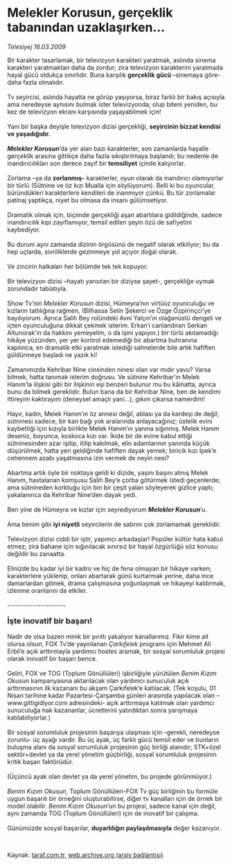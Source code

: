 # Melekler Korusun, gerçeklik tabanından uzaklaşırken...

*Telesiyej 16.03.2009*

<div class="taraf_structure_2col_1zq">
<div class="margen_n">



 <p>Bir karakter tasarlamak, bir televizyon karakteri yaratmak, aslında sinema karakteri yaratmaktan daha da zordur; zira televizyon karakterini yaratmada hayal gücü oldukça sınırlıdır. Buna karşılık<b> gerçeklik gücü </b>–sinemaya göre- daha fazla olmalıdır. <br/><br/>Tv seyircisi, aslında hayatta ne görüp yaşıyorsa, biraz farklı bir bakış açısıyla ama neredeyse aynısını bulmak ister televizyonda; olup biteni yeniden, bu kez de televizyon ekranı karşısında yaşayabilmek için! <br/><br/>Yani bir başka deyişle televizyon dizisi gerçekliği, <b>seyircinin bizzat kendisi ve yaşadığıdır.<i> <br/><br/>Melekler Korusun</i></b>’da yer alan bazı karakterler, son zamanlarda hayalle gerçeklik arasına gittikçe daha fazla sıkıştırılmaya başlandı; bu nedenle de inandırıcılıkları son derece zayıf bir <b>temsiliyet</b> içinde kalıyorlar. <br/><br/>Zorlama –ya da <b>zorlanmış-</b> karakterler, oyun olarak da inandırıcı olamıyorlar bir türlü (Sütnine ve öz kızı Mualla için söylüyorum). Belli ki bu oyuncular, büründükleri karakterlere kendileri de inanmıyor çünkü. Bu tür zorlamalar patinaj yaptıkça, niyet bu olmasa da insanı gülümsetiyor. <br/><br/>Dramatik olmak için, biçimde gerçekliği aşan abartılara gidildiğinde, sadece inandırıcılık kipi zayıflamıyor, temsil edilen şeyin özü de safiyetini kaybediyor. <br/><br/>Bu durum aynı zamanda dizinin örgüsünü de negatif olarak etkiliyor; bu da hep uçlarda, sivriliklerde gezinmeye yol açıyor doğal olarak. <br/><br/>Ve zincirin halkaları her bölümde tek tek kopuyor. <br/><br/>Bir televizyon dizisi –hayatı yansıtan bir diziyse şayet-, gerçekliğe uymak zorundadır tabiatıyla. <br/><br/>Show Tv’nin <i>Melekler Korusun</i> dizisi, Hümeyra’nın virtüoz oyunculuğu ve kızların tatlılığına rağmen, (Bilhassa Selin Şekerci ve Özge Özpirinçci’ye bayılıyorum. Ayrıca Salih Bey rolündeki Avni Yalçın’ın olağanüstü dengeli ve içten oyunculuğuna dikkat çekmek isterim. Erkan’ı canlandıran Serkan Altunorak’ın da hakkını yemeyelim, o da işini yapıyor.) bir türlü akıtamadığı hikâye yüzünden, yer yer kontrol edemediği bir abartma buhranına kapılınca, en dramatik etki yaratmak istediği sahnelerde bile artık hafiften güldürmeye başladı ne yazık ki! <br/><br/>Zamanımızda Kehribar Nine cinsinden ninesi olan var mıdır yavu? Varsa bilmek, hatta tanımak isterim doğrusu. Ve sütnine Kehribar’ın Melek Hanım’la ilişkisi gibi bir ilişkinin eşi benzeri bulunur mu bu kâinatta, ayrıca bunu da bilmek gereklidir. Bulun bana da bir Kehribar Nine, ben de kendimi ittireyim kaktırayım (deneysel amaçlı yani...), gıkım çıkarsa namerdim! <br/><br/>Hayır, kadın, Melek Hanım’ın öz annesi değil, ablası ya da kardeşi de değil; sütninesi sadece, bir kan bağı yok aralarında anlayacağınız; üstelik evini kaybettiği için kızıyla birlikte Melek Hanım’ın yanına sığınmış. Melek Hanım deseniz, boyunca, koskoca kızı var. İkide bir de evine kabul ettiği sütninesinden azar işitip, itilip kakılmak, elin adamlarının yanında küçük düşürülmek, hatta yeri geldiğinde hafiften dayak yemek; biricik kızı İpek’e cehennem azabı yaşatmasına izin vermek de neyin nesi? <br/><br/>Abartma artık öyle bir noktaya geldi ki dizide, yaşını başını almış Melek Hanım, hastalanan komşusu Salih Bey’e çorba götürmek istedi geçenlerde; ama sütnineden korktuğu için bin bir çeşit yalan söyleyerek gizlice yaptı; yakalanınca da Kehribar Nine’den dayak yedi. <br/><br/>Ben yine de Hümeyra ve kızlar için seyrediyorum <b><i>Melekler Korusun</i></b>’u. <br/><br/>Ama benim gibi <b>iyi niyetli</b> seyircilerin de sabrını çok zorlamamak gereklidir. <br/><br/>Televizyon dizisi ciddi bir iştir, yapımcı arkadaşlar! Popüler kültür hata kabul etmez; zira bahane için sığınılacak sınırsız bir hayal özgürlüğü söz konusu değildir bu zanaatta. <br/><br/>Elinizde bu kadar iyi bir kadro ve hiç de fena olmayan bir hikaye varken; karakterlere yüklenip, onları abartarak günü kurtarmak yerine, daha ince damarlardan gitmek, drama çalışmasına yoğunlaşmak ve hikayeyi kaldırmak, izlenme oranlarını da etkiler. <br/><br/>--------------------- <br/><br/><strong><font size="4">İşte inovatif bir başarı!</font></strong> <br/><br/>Nadir de olsa bazen minik bir pırıltı yakalıyor kanallarımız. Fikir kime ait olursa olsun, FOX Tv’de yayınlanan<i> Çarkıfelek</i> programı için Mehmet Ali Erbil’e açık arttırmayla yardımcı hostes aramak, bir sosyal sorumluluk projesi olarak inovatif bir başarı bence. <br/><br/>Geliri, FOX ve TOG (Toplum Gönüllüleri) işbirliğiyle yürütülen <i>Benim Kızım Okusun</i> kampanyasına aktarılacak olan yardımcı sunuculuk açık arttırmasının ilk kazananı bu akşam Çarkıfelek’e katılacak. (Tek koşulu, 01 Nisan tarihine kadar Pazartesi-Çarşamba günleri arasında yapılacak olan –www.gittigidiyor.com adresindeki- açık arttırmaya katılmak olan yardımcı sunuculuğa hak kazananlar, ücretlerini yatırdıktan sonra yarışmaya katılabiliyorlar.) <br/><br/>Bir sosyal sorumluluk projesinin başarıya ulaşması için –gerekli, neredeyse zorunlu- üç ayağı vardır. Bu üç ayak, üç farklı gücü temsil eder ve bunların buluşma alanı da sosyal sorumluluk projesinin güç birliği alanıdır; STK+özel sektör+devlet ya da yerel yönetim güçbirliği, sosyal sorumluluk projesinin kritik başarı faktörüdür. <br/><br/>(Üçüncü ayak olan devlet ya da yerel yönetim, bu projede görünmüyor.) <i><br/><br/>Benim Kızım Okusun</i>, Toplum Gönüllüleri-FOX Tv güç birliğinin bu formüle uygun başarılı bir örneğini oluşturabilirse, diğer tv kanalları için de örnek bir model olabilir. <i>Benim Kızım Okusun</i>’un bu projesi, sadece kanal için değil, aynı zamanda TOG (Toplum Gönüllüleri) için de inovatif bir çalışma. <br/><br/>Günümüzde sosyal başarılar, <b>duyarlılığın paylaşılmasıyla</b> değer kazanıyor.</p>

<br/>


<div id="taraf_not">
</div>

</div>


</div>

Kaynak: [taraf.com.tr](http://www.taraf.com.tr:80/makale/4522.htm), [web.archive.org (arşiv bağlantısı)](http://web.archive.org/web/20090323073711/http://www.taraf.com.tr:80/makale/4522.htm)
